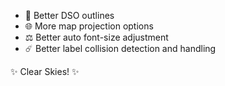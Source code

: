 
<!-- Here are some planned features coming soon to Starplot: -->

- 📐 Better DSO outlines
- 🌐 More map projection options
- ⚖️ Better auto font-size adjustment
- ☄️ Better label collision detection and handling

✨ Clear Skies! ✨

